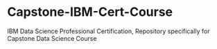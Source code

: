 # Capstone-IBM-Cert-Course
IBM Data Science Professional Certification, Repository specifically for Capstone Data Science Course
